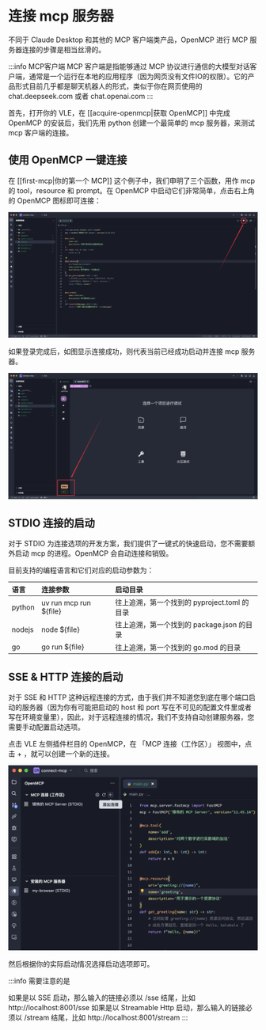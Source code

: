 # 连接 mcp 服务器

不同于 Claude Desktop 和其他的 MCP 客户端类产品，OpenMCP 进行 MCP 服务器连接的步骤是相当丝滑的。

:::info MCP客户端
MCP 客户端是指能够通过 MCP 协议进行通信的大模型对话客户端，通常是一个运行在本地的应用程序（因为网页没有文件IO的权限）。它的产品形式目前几乎都是聊天机器人的形式，类似于你在网页使用的 chat.deepseek.com 或者 chat.openai.com
:::

首先，打开你的 VLE，在 [[acquire-openmcp|获取 OpenMCP]] 中完成 OpenMCP 的安装后，我们先用 python 创建一个最简单的 mcp 服务器，来测试 mcp 客户端的连接。


## 使用 OpenMCP 一键连接

在 [[first-mcp|你的第一个 MCP]] 这个例子中，我们申明了三个函数，用作 mcp 的 tool，resource 和 prompt。在 OpenMCP 中启动它们非常简单，点击右上角的 OpenMCP 图标即可连接：

![](./images/connect-simple.png)


如果登录完成后，如图显示连接成功，则代表当前已经成功启动并连接 mcp 服务器。

![](./images/connect-success.png)

## STDIO 连接的启动

对于 STDIO 为连接选项的开发方案，我们提供了一键式的快速启动，您不需要额外启动 mcp 的进程。OpenMCP 会自动连接和销毁。

目前支持的编程语言和它们对应的启动参数为：

|语言|连接参数|启动目录|
|:-|:-|:-|
|python|uv run mcp run $\{file\} | 往上追溯，第一个找到的 pyproject.toml 的目录|
|nodejs|node $\{file\}| 往上追溯，第一个找到的 package.json 的目录|
|go|go run $\{file\}| 往上追溯，第一个找到的 go.mod 的目录|

## SSE & HTTP 连接的启动

对于 SSE 和 HTTP 这种远程连接的方式，由于我们并不知道您到底在哪个端口启动的服务器（因为你有可能把启动的 host 和 port 写在不可见的配置文件里或者写在环境变量里），因此，对于远程连接的情况，我们不支持自动创建服务器，您需要手动配置启动选项。

点击 VLE 左侧插件栏目的 OpenMCP，在 「MCP 连接（工作区）」 视图中，点击 + ，就可以创建一个新的连接。

![](./images/add-connection.png)


然后根据你的实际启动情况选择启动选项即可。

:::info
需要注意的是

如果是以 SSE 启动，那么输入的链接必须以 /sse 结尾，比如 http://localhost:8001/sse
如果是以 Streamable Http 启动，那么输入的链接必须以 /stream 结尾，比如 http://localhost:8001/stream
:::

